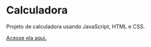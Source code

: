 # Calculadora
 Projeto de calculadora usando JavaScript, HTML e CSS.

 <a href="https://jeniferscarlate.github.io/Calculadora/">Acesse ela aqui.

